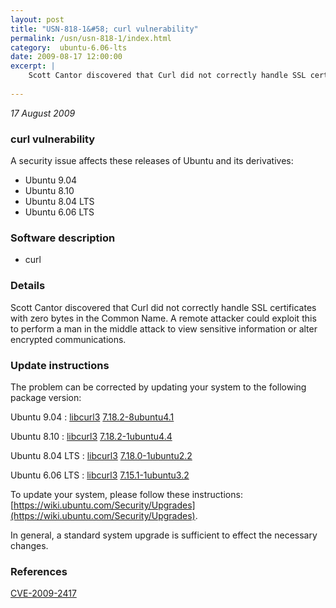 ```yaml
---
layout: post
title: "USN-818-1&#58; curl vulnerability"
permalink: /usn/usn-818-1/index.html
category:  ubuntu-6.06-lts
date: 2009-08-17 12:00:00
excerpt: |
    Scott Cantor discovered that Curl did not correctly handle SSL certificates with zero bytes in the Common Name.  A remote attacker could exploit this to perform a man in the middle attack to view sensitive information or alter encrypted communications. 
    
--- 
```

 
 

*17 August 2009*

### curl vulnerability

A security issue affects these releases of Ubuntu and its derivatives:

* Ubuntu 9.04
* Ubuntu 8.10
* Ubuntu 8.04 LTS
* Ubuntu 6.06 LTS

### Software description

* curl 

### Details

Scott Cantor discovered that Curl did not correctly handle SSL certificates with zero bytes in the Common Name. A remote attacker could exploit this to perform a man in the middle attack to view sensitive information or alter encrypted communications. 

### Update instructions

The problem can be corrected by updating your system to the following package version:

Ubuntu 9.04
 : [libcurl3](https://launchpad.net/ubuntu/+source/curl) <span> [7.18.2-8ubuntu4.1](https://launchpad.net/ubuntu/+source/curl/7.18.2-8ubuntu4.1) </span> 

Ubuntu 8.10
 : [libcurl3](https://launchpad.net/ubuntu/+source/curl) <span> [7.18.2-1ubuntu4.4](https://launchpad.net/ubuntu/+source/curl/7.18.2-1ubuntu4.4) </span> 

Ubuntu 8.04 LTS
 : [libcurl3](https://launchpad.net/ubuntu/+source/curl) <span> [7.18.0-1ubuntu2.2](https://launchpad.net/ubuntu/+source/curl/7.18.0-1ubuntu2.2) </span> 

Ubuntu 6.06 LTS
 : [libcurl3](https://launchpad.net/ubuntu/+source/curl) <span> [7.15.1-1ubuntu3.2](https://launchpad.net/ubuntu/+source/curl/7.15.1-1ubuntu3.2) </span> 

To update your system, please follow these instructions: [https://wiki.ubuntu.com/Security/Upgrades](https://wiki.ubuntu.com/Security/Upgrades).

In general, a standard system upgrade is sufficient to effect the necessary changes. 

### References

 
 [CVE-2009-2417](http://people.ubuntu.com/~ubuntu-security/cve/CVE-2009-2417)
 

